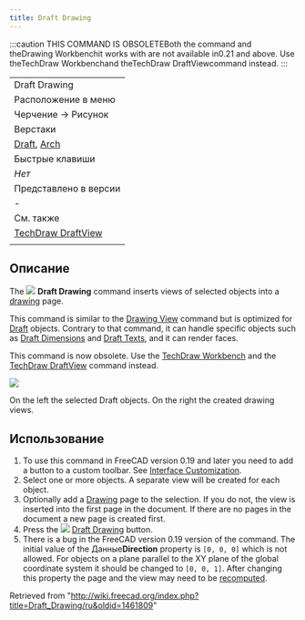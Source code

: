 ```yaml
---
title: Draft Drawing
---
```

:::caution
THIS COMMAND IS OBSOLETEBoth the command and theDrawing Workbenchit works with are not available in0.21 and above. Use theTechDraw Workbenchand theTechDraw DraftViewcommand instead.
:::

|  |
| --- |
| Draft Drawing |
| Расположение в меню |
| Черчение -> Рисунок |
| Верстаки |
| [Draft](/Draft_Workbench/ru "Draft Workbench/ru"), [Arch](/Arch_Workbench/ru "Arch Workbench/ru") |
| Быстрые клавиши |
| *Нет* |
| Представлено в версии |
| - |
| См. также |
| [TechDraw DraftView](/TechDraw_DraftView "TechDraw DraftView") |
|  |

## Описание

The ![](/images/Draft_Drawing.svg) **Draft Drawing** command inserts views of selected objects into a [drawing](/Drawing_Workbench "Drawing Workbench") page.

This command is similar to the [Drawing View](/Drawing_View "Drawing View") command but is optimized for [Draft](/Draft_Workbench "Draft Workbench") objects. Contrary to that command, it can handle specific objects such as [Draft Dimensions](/Draft_Dimension "Draft Dimension") and [Draft Texts](/Draft_Text "Draft Text"), and it can render faces.

This command is now obsolete. Use the [TechDraw Workbench](/TechDraw_Workbench "TechDraw Workbench") and the [TechDraw DraftView](/TechDraw_DraftView "TechDraw DraftView") command instead.

![](/images/Draft_drawing_example.jpg)

On the left the selected Draft objects. On the right the created drawing views.

## Использование

1. To use this command in FreeCAD version 0.19 and later you need to add a button to a custom toolbar. See [Interface Customization](/Interface_Customization "Interface Customization").
2. Select one or more objects. A separate view will be created for each object.
3. Optionally add a [Drawing](/Drawing_Workbench "Drawing Workbench") page to the selection. If you do not, the view is inserted into the first page in the document. If there are no pages in the document a new page is created first.
4. Press the ![](/images/Draft_Drawing.svg) [Draft Drawing](/Draft_Drawing "Draft Drawing") button.
5. There is a bug in the FreeCAD version 0.19 version of the command. The initial value of the Данные**Direction** property is `[0, 0, 0]` which is not allowed. For objects on a plane parallel to the XY plane of the global coordinate system it should be changed to `[0, 0, 1]`. After changing this property the page and the view may need to be [recomputed](/Std_Refresh "Std Refresh").

Retrieved from "<http://wiki.freecad.org/index.php?title=Draft_Drawing/ru&oldid=1461809>"